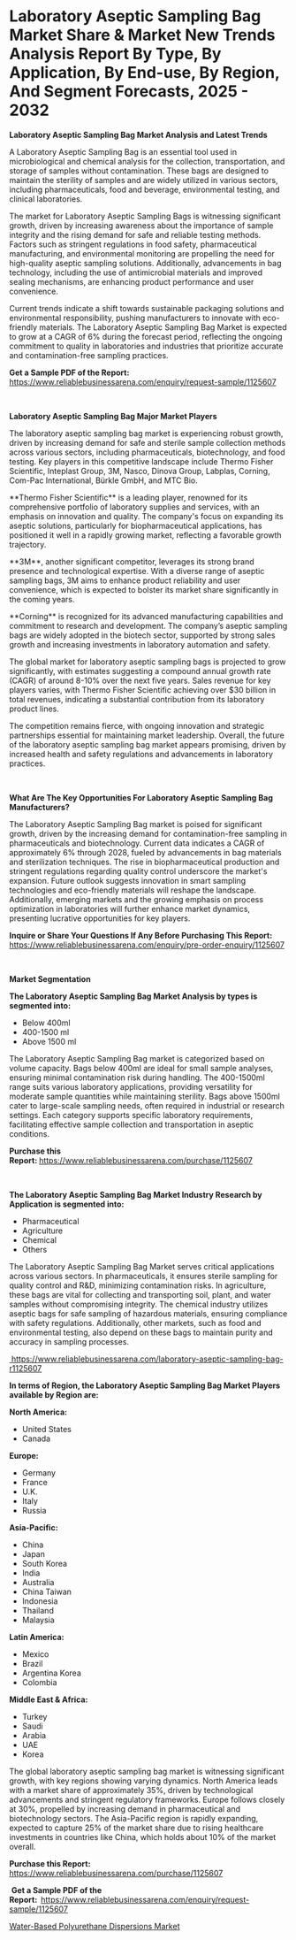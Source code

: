 <p><h1>Laboratory Aseptic Sampling Bag Market Share & Market New Trends Analysis Report By Type, By Application, By End-use, By Region, And Segment Forecasts, 2025 - 2032</h1></p><p><strong>Laboratory Aseptic Sampling Bag Market Analysis and Latest Trends</strong></p>
<p><p>A Laboratory Aseptic Sampling Bag is an essential tool used in microbiological and chemical analysis for the collection, transportation, and storage of samples without contamination. These bags are designed to maintain the sterility of samples and are widely utilized in various sectors, including pharmaceuticals, food and beverage, environmental testing, and clinical laboratories.</p><p>The market for Laboratory Aseptic Sampling Bags is witnessing significant growth, driven by increasing awareness about the importance of sample integrity and the rising demand for safe and reliable testing methods. Factors such as stringent regulations in food safety, pharmaceutical manufacturing, and environmental monitoring are propelling the need for high-quality aseptic sampling solutions. Additionally, advancements in bag technology, including the use of antimicrobial materials and improved sealing mechanisms, are enhancing product performance and user convenience.</p><p>Current trends indicate a shift towards sustainable packaging solutions and environmental responsibility, pushing manufacturers to innovate with eco-friendly materials. The Laboratory Aseptic Sampling Bag Market is expected to grow at a CAGR of 6% during the forecast period, reflecting the ongoing commitment to quality in laboratories and industries that prioritize accurate and contamination-free sampling practices.</p></p>
<p><strong>Get a Sample PDF of the Report:&nbsp;</strong> <a href="https://www.reliablebusinessarena.com/enquiry/request-sample/1125607?utm_campaign=2095&utm_medium=2&utm_source=Github&utm_content=ia&utm_term=01022025&utm_id=laboratory-aseptic-sampling-bag">https://www.reliablebusinessarena.com/enquiry/request-sample/1125607</a></p>
<p>&nbsp;</p>
<p><strong>Laboratory Aseptic Sampling Bag Major Market Players</strong></p>
<p><p>The laboratory aseptic sampling bag market is experiencing robust growth, driven by increasing demand for safe and sterile sample collection methods across various sectors, including pharmaceuticals, biotechnology, and food testing. Key players in this competitive landscape include Thermo Fisher Scientific, Inteplast Group, 3M, Nasco, Dinova Group, Labplas, Corning, Com-Pac International, Bürkle GmbH, and MTC Bio.</p><p>**Thermo Fisher Scientific** is a leading player, renowned for its comprehensive portfolio of laboratory supplies and services, with an emphasis on innovation and quality. The company's focus on expanding its aseptic solutions, particularly for biopharmaceutical applications, has positioned it well in a rapidly growing market, reflecting a favorable growth trajectory.</p><p>**3M**, another significant competitor, leverages its strong brand presence and technological expertise. With a diverse range of aseptic sampling bags, 3M aims to enhance product reliability and user convenience, which is expected to bolster its market share significantly in the coming years.</p><p>**Corning** is recognized for its advanced manufacturing capabilities and commitment to research and development. The company’s aseptic sampling bags are widely adopted in the biotech sector, supported by strong sales growth and increasing investments in laboratory automation and safety.</p><p>The global market for laboratory aseptic sampling bags is projected to grow significantly, with estimates suggesting a compound annual growth rate (CAGR) of around 8-10% over the next five years. Sales revenue for key players varies, with Thermo Fisher Scientific achieving over $30 billion in total revenues, indicating a substantial contribution from its laboratory product lines.</p><p>The competition remains fierce, with ongoing innovation and strategic partnerships essential for maintaining market leadership. Overall, the future of the laboratory aseptic sampling bag market appears promising, driven by increased health and safety regulations and advancements in laboratory practices.</p></p>
<p>&nbsp;</p>
<p><strong>What Are The Key Opportunities For Laboratory Aseptic Sampling Bag Manufacturers?</strong></p>
<p><p>The Laboratory Aseptic Sampling Bag market is poised for significant growth, driven by the increasing demand for contamination-free sampling in pharmaceuticals and biotechnology. Current data indicates a CAGR of approximately 6% through 2028, fueled by advancements in bag materials and sterilization techniques. The rise in biopharmaceutical production and stringent regulations regarding quality control underscore the market's expansion. Future outlook suggests innovation in smart sampling technologies and eco-friendly materials will reshape the landscape. Additionally, emerging markets and the growing emphasis on process optimization in laboratories will further enhance market dynamics, presenting lucrative opportunities for key players.</p></p>
<p><strong>Inquire or Share Your Questions If Any Before Purchasing This Report:</strong> <a href="https://www.reliablebusinessarena.com/enquiry/pre-order-enquiry/1125607?utm_campaign=2095&utm_medium=2&utm_source=Github&utm_content=ia&utm_term=01022025&utm_id=laboratory-aseptic-sampling-bag">https://www.reliablebusinessarena.com/enquiry/pre-order-enquiry/1125607</a></p>
<p>&nbsp;</p>
<p><strong>Market Segmentation</strong></p>
<p><strong>The Laboratory Aseptic Sampling Bag Market Analysis by types is segmented into:</strong></p>
<p><ul><li>Below 400ml</li><li>400-1500 ml</li><li>Above 1500 ml</li></ul></p>
<p><p>The Laboratory Aseptic Sampling Bag market is categorized based on volume capacity. Bags below 400ml are ideal for small sample analyses, ensuring minimal contamination risk during handling. The 400-1500ml range suits various laboratory applications, providing versatility for moderate sample quantities while maintaining sterility. Bags above 1500ml cater to large-scale sampling needs, often required in industrial or research settings. Each category supports specific laboratory requirements, facilitating effective sample collection and transportation in aseptic conditions.</p></p>
<p><strong>Purchase this Report:&nbsp;</strong><a href="https://www.reliablebusinessarena.com/purchase/1125607?utm_campaign=2095&utm_medium=2&utm_source=Github&utm_content=ia&utm_term=01022025&utm_id=laboratory-aseptic-sampling-bag">https://www.reliablebusinessarena.com/purchase/1125607</a></p>
<p>&nbsp;</p>
<p><strong>The Laboratory Aseptic Sampling Bag Market Industry Research by Application is segmented into:</strong></p>
<p><ul><li>Pharmaceutical</li><li>Agriculture</li><li>Chemical</li><li>Others</li></ul></p>
<p><p>The Laboratory Aseptic Sampling Bag Market serves critical applications across various sectors. In pharmaceuticals, it ensures sterile sampling for quality control and R&D, minimizing contamination risks. In agriculture, these bags are vital for collecting and transporting soil, plant, and water samples without compromising integrity. The chemical industry utilizes aseptic bags for safe sampling of hazardous materials, ensuring compliance with safety regulations. Additionally, other markets, such as food and environmental testing, also depend on these bags to maintain purity and accuracy in sampling processes.</p></p>
<p><a href="https://www.reliablebusinessarena.com/laboratory-aseptic-sampling-bag-r1125607?utm_campaign=2095&utm_medium=2&utm_source=Github&utm_content=ia&utm_term=01022025&utm_id=laboratory-aseptic-sampling-bag">&nbsp;https://www.reliablebusinessarena.com/laboratory-aseptic-sampling-bag-r1125607</a></p>
<p><strong>In terms of Region, the Laboratory Aseptic Sampling Bag Market Players available by Region are:</strong></p>
<p>
    <p> <strong> North America: </strong>
        <ul>
            <li>United States</li>
            <li>Canada</li>
        </ul>
        </p> 
    <p> <strong> Europe: </strong>
        <ul>
            <li>Germany</li>
            <li>France</li>
            <li>U.K.</li>
            <li>Italy</li>
            <li>Russia</li>
        </ul>
        </p> 
    <p> <strong> Asia-Pacific: </strong>
        <ul>
            <li>China</li>
            <li>Japan</li>
            <li>South Korea</li>
            <li>India</li>
            <li>Australia</li>
            <li>China Taiwan</li>
            <li>Indonesia</li>
            <li>Thailand</li>
            <li>Malaysia</li>
        </ul>
        </p> 
    <p> <strong> Latin America: </strong>
        <ul>
            <li>Mexico</li>
            <li>Brazil</li>
            <li>Argentina Korea</li>
            <li>Colombia</li>
        </ul>
        </p> 
    <p> <strong> Middle East & Africa: </strong>
        <ul>
            <li>Turkey</li>
            <li>Saudi</li>
            <li>Arabia</li>
            <li>UAE</li>
            <li>Korea</li>
        </ul>
    </p>
    </p>
<p><p>The global laboratory aseptic sampling bag market is witnessing significant growth, with key regions showing varying dynamics. North America leads with a market share of approximately 35%, driven by technological advancements and stringent regulatory frameworks. Europe follows closely at 30%, propelled by increasing demand in pharmaceutical and biotechnology sectors. The Asia-Pacific region is rapidly expanding, expected to capture 25% of the market share due to rising healthcare investments in countries like China, which holds about 10% of the market overall.</p></p>
<p><strong>Purchase this Report: </strong><a href="https://www.reliablebusinessarena.com/purchase/1125607?utm_campaign=2095&utm_medium=2&utm_source=Github&utm_content=ia&utm_term=01022025&utm_id=laboratory-aseptic-sampling-bag">https://www.reliablebusinessarena.com/purchase/1125607</a></p>
<p>&nbsp;<strong>Get a Sample PDF of the Report:&nbsp;&nbsp;</strong><a href="https://www.reliablebusinessarena.com/enquiry/request-sample/1125607?utm_campaign=2095&utm_medium=2&utm_source=Github&utm_content=ia&utm_term=01022025&utm_id=laboratory-aseptic-sampling-bag">https://www.reliablebusinessarena.com/enquiry/request-sample/1125607</a></p>
<p><strong></strong></p>
<p><p><a href="https://github.com/mauripalmi/Market-Research-Report-List-6/blob/main/water-based-polyurethane-dispersions-market.md?utm_campaign=2095&utm_medium=2&utm_source=Github&utm_content=ia&utm_term=01022025&utm_id=laboratory-aseptic-sampling-bag">Water-Based Polyurethane Dispersions Market</a></p></p>